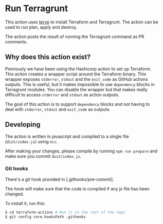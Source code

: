 # Run Terragrunt 

This action uses [terve](https://github.com/superblk/terve) to install Terraform and Terragrunt. 
The action can be used to run plan, apply and destroy. 

The action posts the result of running the Terragrunt command as PR comments. 
 
## Why does this action exist? 
Previously we have been using the Hashicorp action to set up Terraform. This action creates a
wrapper script around the Terraform binary. This wrapper exposes `stderror`, `stdout` and the 
`exit_code` as GitHub actions outputs. This is useful, but it makes impossible to use `dependency`
blocks in Terragrunt modules. You can disable the wrapper but that makes really difficult to access 
`stderror` and `stdout` as action outputs.
 
The goal of this action is to support `dependency` blocks and not having to deal with `stderror`, `stdout` and 
`exit_code` as outputs.  

## Developing

The action is written in javascript and compiled to a single file (`dist/index.js`) using `ncc`. 

After making your changes, please compile by running `npm run prepare` and make sure you commit `dist/index.js`.

### Git hooks

There's a git hook provided in [.githooks/pre-commit].

The hook will make sure that the code is compiled if any js file has been changed.

To install it, run this:

```bash
$ cd terraform-actions # Run it in the root of the repo
$ git config core.hooksPath .githooks
```
